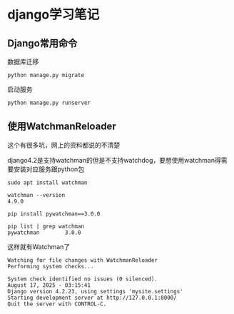 # django学习笔记

## Django常用命令

数据库迁移

`python manage.py migrate`

启动服务

`python manage.py runserver`

## 使用WatchmanReloader

这个有很多坑，网上的资料都说的不清楚

django4.2是支持watchman的但是不支持watchdog，要想使用watchman得需要安装对应服务跟python包

`sudo apt install watchman`

```
watchman --version
4.9.0
```

`pip install pywatchman==3.0.0`

```
pip list | grep watchman
pywatchman        3.0.0
```

这样就有Watchman了

```
Watching for file changes with WatchmanReloader
Performing system checks...

System check identified no issues (0 silenced).
August 17, 2025 - 03:15:41
Django version 4.2.23, using settings 'mysite.settings'
Starting development server at http://127.0.0.1:8000/
Quit the server with CONTROL-C.
```